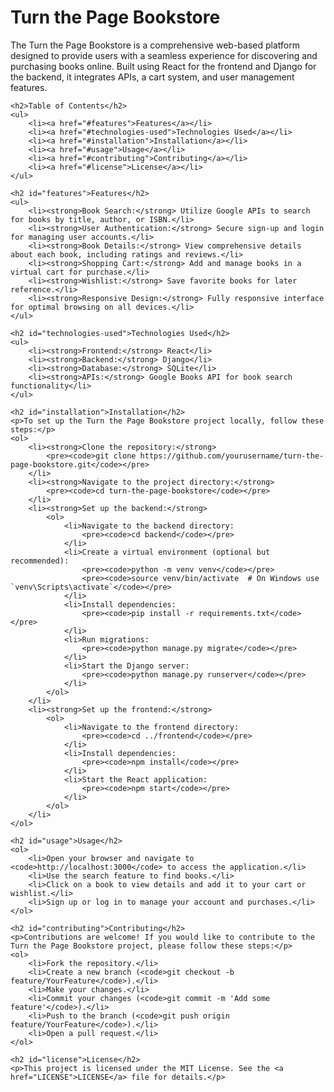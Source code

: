 <body>
    <h1>Turn the Page Bookstore</h1>
    <p>The Turn the Page Bookstore is a comprehensive web-based platform designed to provide users with a seamless experience for discovering and purchasing books online. Built using React for the frontend and Django for the backend, it integrates APIs, a cart system, and user management features.</p>

    <h2>Table of Contents</h2>
    <ul>
        <li><a href="#features">Features</a></li>
        <li><a href="#technologies-used">Technologies Used</a></li>
        <li><a href="#installation">Installation</a></li>
        <li><a href="#usage">Usage</a></li>
        <li><a href="#contributing">Contributing</a></li>
        <li><a href="#license">License</a></li>
    </ul>

    <h2 id="features">Features</h2>
    <ul>
        <li><strong>Book Search:</strong> Utilize Google APIs to search for books by title, author, or ISBN.</li>
        <li><strong>User Authentication:</strong> Secure sign-up and login for managing user accounts.</li>
        <li><strong>Book Details:</strong> View comprehensive details about each book, including ratings and reviews.</li>
        <li><strong>Shopping Cart:</strong> Add and manage books in a virtual cart for purchase.</li>
        <li><strong>Wishlist:</strong> Save favorite books for later reference.</li>
        <li><strong>Responsive Design:</strong> Fully responsive interface for optimal browsing on all devices.</li>
    </ul>

    <h2 id="technologies-used">Technologies Used</h2>
    <ul>
        <li><strong>Frontend:</strong> React</li>
        <li><strong>Backend:</strong> Django</li>
        <li><strong>Database:</strong> SQLite</li>
        <li><strong>APIs:</strong> Google Books API for book search functionality</li>
    </ul>

    <h2 id="installation">Installation</h2>
    <p>To set up the Turn the Page Bookstore project locally, follow these steps:</p>
    <ol>
        <li><strong>Clone the repository:</strong>
            <pre><code>git clone https://github.com/yourusername/turn-the-page-bookstore.git</code></pre>
        </li>
        <li><strong>Navigate to the project directory:</strong>
            <pre><code>cd turn-the-page-bookstore</code></pre>
        </li>
        <li><strong>Set up the backend:</strong>
            <ol>
                <li>Navigate to the backend directory:
                    <pre><code>cd backend</code></pre>
                </li>
                <li>Create a virtual environment (optional but recommended):
                    <pre><code>python -m venv venv</code></pre>
                    <pre><code>source venv/bin/activate  # On Windows use `venv\Scripts\activate`</code></pre>
                </li>
                <li>Install dependencies:
                    <pre><code>pip install -r requirements.txt</code></pre>
                </li>
                <li>Run migrations:
                    <pre><code>python manage.py migrate</code></pre>
                </li>
                <li>Start the Django server:
                    <pre><code>python manage.py runserver</code></pre>
                </li>
            </ol>
        </li>
        <li><strong>Set up the frontend:</strong>
            <ol>
                <li>Navigate to the frontend directory:
                    <pre><code>cd ../frontend</code></pre>
                </li>
                <li>Install dependencies:
                    <pre><code>npm install</code></pre>
                </li>
                <li>Start the React application:
                    <pre><code>npm start</code></pre>
                </li>
            </ol>
        </li>
    </ol>

    <h2 id="usage">Usage</h2>
    <ol>
        <li>Open your browser and navigate to <code>http://localhost:3000</code> to access the application.</li>
        <li>Use the search feature to find books.</li>
        <li>Click on a book to view details and add it to your cart or wishlist.</li>
        <li>Sign up or log in to manage your account and purchases.</li>
    </ol>

    <h2 id="contributing">Contributing</h2>
    <p>Contributions are welcome! If you would like to contribute to the Turn the Page Bookstore project, please follow these steps:</p>
    <ol>
        <li>Fork the repository.</li>
        <li>Create a new branch (<code>git checkout -b feature/YourFeature</code>).</li>
        <li>Make your changes.</li>
        <li>Commit your changes (<code>git commit -m 'Add some feature'</code>).</li>
        <li>Push to the branch (<code>git push origin feature/YourFeature</code>).</li>
        <li>Open a pull request.</li>
    </ol>

    <h2 id="license">License</h2>
    <p>This project is licensed under the MIT License. See the <a href="LICENSE">LICENSE</a> file for details.</p>
</body>
